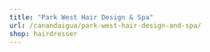 ```yaml
---
title: "Park West Hair Design & Spa"
url: /canandaigua/park-west-hair-design-and-spa/
shop: hairdresser
---
```

